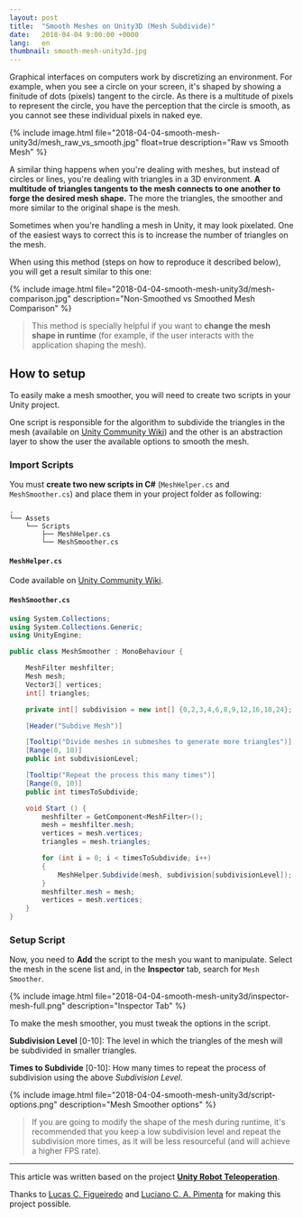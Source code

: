 ```yaml
---
layout: post
title:  "Smooth Meshes on Unity3D (Mesh Subdivide)"
date:   2018-04-04 9:00:00 +0000
lang:   en
thumbnail: smooth-mesh-unity3d.jpg
---
```


Graphical interfaces on computers work by discretizing an environment. For example, when you see a circle on your screen, it's shaped by showing a finitude of dots (pixels) tangent to the circle. As there is a multitude of pixels to represent the circle, you have the perception that the circle is smooth, as you cannot see these individual pixels in naked eye.

{% include image.html file="2018-04-04-smooth-mesh-unity3d/mesh_raw_vs_smooth.jpg" float=true description="Raw vs Smooth Mesh" %}

A similar thing happens when you're dealing with meshes, but instead of circles or lines, you're dealing with triangles in a 3D environment. **A multitude of triangles tangents to the mesh connects to one another to forge the desired mesh shape.** The more the triangles, the smoother and more similar to the original shape is the mesh.

Sometimes when you're handling a mesh in Unity, it may look pixelated. One of the easiest ways to correct this is to increase the number of triangles on the mesh.

When using this method (steps on how to reproduce it described below), you will get a result similar to this one:

{% include image.html file="2018-04-04-smooth-mesh-unity3d/mesh-comparison.jpg" description="Non-Smoothed vs Smoothed Mesh Comparison" %}

>This method is specially helpful if you want to **change the mesh shape in runtime** (for example, if the user interacts with the application shaping the mesh).

## How to setup

To easily make a mesh smoother, you will need to create two scripts in your Unity project.

One script is responsible for the algorithm to subdivide the triangles in the mesh (available on [Unity Community Wiki](http://wiki.unity3d.com/index.php/MeshHelper#Code)) and the other is an abstraction layer to show the user the available options to smooth the mesh.

### Import Scripts

You must **create two new scripts in C#** (``MeshHelper.cs`` and ``MeshSmoother.cs``) and place them in your project folder as following:

```tree
.
└── Assets
    └── Scripts
        ├── MeshHelper.cs
        └── MeshSmoother.cs

```

#### ``MeshHelper.cs``

Code available on [Unity Community Wiki](http://wiki.unity3d.com/index.php/MeshHelper#Code).

#### ``MeshSmoother.cs``

```c#
using System.Collections;
using System.Collections.Generic;
using UnityEngine;

public class MeshSmoother : MonoBehaviour {

    MeshFilter meshfilter;
    Mesh mesh;
    Vector3[] vertices;
    int[] triangles;

    private int[] subdivision = new int[] {0,2,3,4,6,8,9,12,16,18,24};

    [Header("Subdive Mesh")]

    [Tooltip("Divide meshes in submeshes to generate more triangles")]
    [Range(0, 10)]
    public int subdivisionLevel;

    [Tooltip("Repeat the process this many times")]
    [Range(0, 10)]
    public int timesToSubdivide;

    void Start () {
        meshfilter = GetComponent<MeshFilter>();
        mesh = meshfilter.mesh;
        vertices = mesh.vertices;
        triangles = mesh.triangles;

        for (int i = 0; i < timesToSubdivide; i++)
        {
            MeshHelper.Subdivide(mesh, subdivision[subdivisionLevel]);
        }
        meshfilter.mesh = mesh;
        vertices = mesh.vertices;
    }
}
```

### Setup Script

Now, you need to **Add** the script to the mesh you want to manipulate. Select the mesh in the scene list and, in the **Inspector** tab, search for ``Mesh Smoother``.

{% include image.html file="2018-04-04-smooth-mesh-unity3d/inspector-mesh-full.png" description="Inspector Tab" %}

To make the mesh smoother, you must tweak the options in the script.

**Subdivision Level** [0-10]: The level in which the triangles of the mesh will be subdivided in smaller triangles.

**Times to Subdivide** [0-10]: How many times to repeat the process of subdivision using the above _Subdivision Level_.

{% include image.html file="2018-04-04-smooth-mesh-unity3d/script-options.png" description="Mesh Smoother options" %}

>If you are going to modify the shape of the mesh during runtime, it's recommended that you keep a low subdivision level and repeat the subdivision more times, as it will be less resourceful (and will achieve a higher FPS rate).

---

This article was written based on the project [**Unity Robot Teleoperation**](https://github.com/lucascoelhof/unity-robot-teleoperation).

Thanks to [Lucas C. Figueiredo](https://github.com/lucascoelhof) and [Luciano C. A. Pimenta](https://scholar.google.com.br/citations?user=jF9S_gMAAAAJ&hl=en) for making this project possible.
